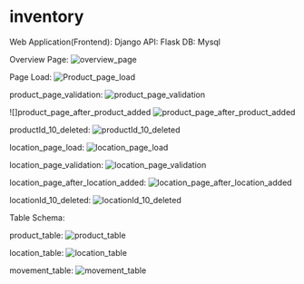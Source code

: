 # inventory
Web Application(Frontend): Django
API: Flask
DB: Mysql


Overview Page:
![overview_page](https://github.com/Pooventharan/inventory/blob/master/screenshots/overview_page.PNG)

Page Load:
![Product_page_load](https://github.com/Pooventharan/inventory/blob/master/screenshots/Product_page_load.PNG)

product_page_validation:
![product_page_validation](https://github.com/Pooventharan/inventory/blob/master/screenshots/product_page_validation.PNG)

![]product_page_after_product_added
![product_page_after_product_added](https://github.com/Pooventharan/inventory/blob/master/screenshots/product_page_after_product_added.PNG)

productId_10_deleted:
![productId_10_deleted](https://github.com/Pooventharan/inventory/blob/master/screenshots/productId_10_deleted.PNG)

location_page_load:
![location_page_load](https://github.com/Pooventharan/inventory/blob/master/screenshots/location_page_load.PNG)

location_page_validation:
![location_page_validation](https://github.com/Pooventharan/inventory/blob/master/screenshots/location_page_validation.PNG)

location_page_after_location_added:
![location_page_after_location_added](https://github.com/Pooventharan/inventory/blob/master/screenshots/location_page_after_location_added.PNG)

locationId_10_deleted:
![locationId_10_deleted](https://github.com/Pooventharan/inventory/blob/master/screenshots/locationId_10_deleted.PNG)

Table Schema:

product_table:
![product_table](https://github.com/Pooventharan/inventory/blob/master/screenshots/product_table.PNG)

location_table:
![location_table](https://github.com/Pooventharan/inventory/blob/master/screenshots/location_table.PNG)

movement_table:
![movement_table](https://github.com/Pooventharan/inventory/blob/master/screenshots/movement_table.PNG)
